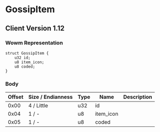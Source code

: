 # GossipItem
## Client Version 1.12

### Wowm Representation
```rust,ignore
struct GossipItem {
    u32 id;
    u8 item_icon;
    u8 coded;
}
```
### Body
| Offset | Size / Endianness | Type | Name | Description |
| ------ | ----------------- | ---- | ---- | ----------- |
| 0x00 | 4 / Little | u32 | id |  |
| 0x04 | 1 / - | u8 | item_icon |  |
| 0x05 | 1 / - | u8 | coded |  |
